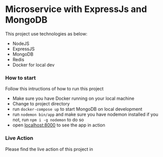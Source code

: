 # Microservice with ExpressJs and MongoDB

This project use technologies as below:
- NodeJS
- ExpressJS
- MongoDB
- Redis
- Docker for local dev

### How to start

Follow this intructions of how to run this project
- Make sure you have Docker running on your local machine
- Change to project directory
- run `docker-compose up` to start MongoDB on local development
- run `nodemon bin/app` and make sure you have nodemon installed if you not, run `npm i -g nodemon` to do so
- open [localhost:8000](http://localhost:8000) to see the app in action

### Live Action

Please find the live action of this project in []()